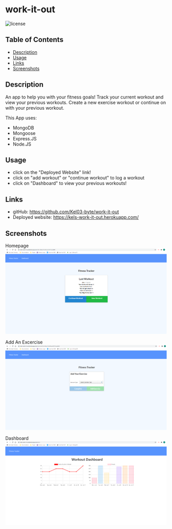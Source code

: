 # work-it-out

![license](https://img.shields.io/badge/License-MIT-blue.svg)

## Table of Contents

- [Description](#description)
- [Usage](#usage)
- [Links](#links)
- [Screenshots](#screenshots)

## Description

An app to help you with your fitness goals! Track your current workout and view your previous workouts. Create a new exercise workout or continue on with your previous workout.

This App uses:
- MongoDB
- Mongoose
- Express.JS
- Node.JS

## Usage

* click on the "Deployed Website" link!
* click on "add workout" or "continue workout" to log a workout
* click on "Dashboard" to view your previous workouts!

## Links

* gitHub: https://github.com/Kel03-byte/work-it-out
* Deployed website: https://kels-work-it-out.herokuapp.com/

## Screenshots

Homepage
![Home Page](assets/homepage.png)

Add An Excercise
![Exercise](assets/exercise.png)

Dashboard
![Dashboard](assets/dashboard.png)